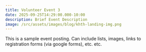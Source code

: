 ```yaml
---
title: Volunteer Event 3
date: 2025-09-25T14:29:00.000-10:00
description: Brief Event Description
image: /src/assets/images/blog/khth-landing-img.png
---
```

This is a sample event posting. Can include lists, images, links to registration forms (via google forms), etc. etc.
